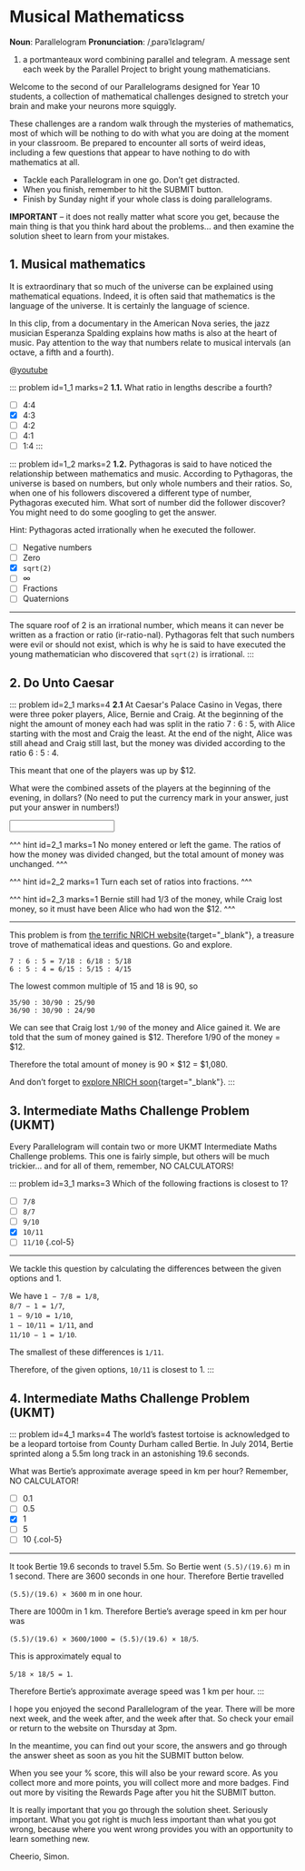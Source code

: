 # Musical Mathematicss

<div class="dictionary">

__Noun__: Parallelogram
__Pronunciation__: /ˌparəˈlɛləɡram/

1. a portmanteaux word combining parallel and telegram. A message sent each
week by the Parallel Project to bright young mathematicians.

</div>

Welcome to the second of our Parallelograms designed for Year 10 students, a collection of mathematical challenges designed to stretch your brain and make your neurons more squiggly.  

These challenges are a random walk through the mysteries of mathematics, most of which will be nothing to do with what you are doing at the moment in your classroom. Be prepared to encounter all sorts of weird ideas, including a few questions that appear to have nothing to do with mathematics at all.

* Tackle each Parallelogram in one go. Don’t get distracted.
* When you finish, remember to hit the SUBMIT button.
*	Finish by Sunday night if your whole class is doing parallelograms.

__IMPORTANT__ – it does not really matter what score you get, because the main thing is that you think hard about the problems... and then examine the solution sheet to learn from your mistakes.


## 1. Musical mathematics

It is extraordinary that so much of the universe can be explained using mathematical equations. Indeed, it is often said that mathematics is the language of the universe. It is certainly the language of science.  

In this clip, from a documentary in the American Nova series, the jazz musician Esperanza Spalding explains how maths is also at the heart of music. Pay attention to the way that numbers relate to musical intervals (an octave, a fifth and a fourth).  

@[youtube](hkSs29ILAeE?start=827&end=1012&rel=0)

::: problem id=1_1 marks=2
__1.1.__ What ratio in lengths describe a fourth?

* [ ] 4:4
* [x] 4:3
* [ ] 4:2
* [ ] 4:1
* [ ] 1:4
:::

::: problem id=1_2 marks=2
__1.2.__ Pythagoras is said to have noticed the relationship between mathematics and music. According to Pythagoras, the universe is based on numbers, but only whole numbers and their ratios. So, when one of his followers discovered a different type of number, Pythagoras executed him. What sort of number did the follower discover? You might need to do some googling to get the answer.

Hint: Pythagoras acted irrationally when he executed the follower.


* [ ] Negative numbers
* [ ] Zero
* [x] `sqrt(2)`
* [ ] ∞
* [ ] Fractions
* [ ] Quaternions

---

The square roof of 2 is an irrational number, which means it can never be written as a fraction or ratio (ir-ratio-nal). Pythagoras felt that such numbers were evil or should not exist, which is why he is said to have executed the young mathematician who discovered that `sqrt(2)` is irrational.
:::


## 2. Do Unto Caesar

::: problem id=2_1 marks=4
__2.1__ At Caesar's Palace Casino in Vegas, there were three poker players, Alice, Bernie and Craig. At the beginning of the night the amount of money each had was split in the ratio 7 : 6 : 5, with Alice starting with the most and Craig the least. At the end of the night, Alice was still ahead and Craig still last, but the money was divided according to the ratio 6 : 5 : 4.  

This meant that one of the players was up by $12.  

What were the combined assets of the players at the beginning of the evening, in dollars? (No need to put the currency mark in your answer, just put your answer in numbers!)

<input solution="1,080"/>

^^^ hint id=2_1 marks=1
No money entered or left the game. The ratios of how the money was divided changed, but the total amount of money was unchanged.
^^^

^^^ hint id=2_2 marks=1
Turn each set of ratios into fractions.
^^^

^^^ hint id=2_3 marks=1
Bernie still had 1/3 of the money, while Craig lost money, so it must have been Alice who had won the $12.
^^^

---

This problem is from [the terrific NRICH website](https://nrich.maths.org/){target="_blank"}, a treasure trove of mathematical ideas and questions. Go and explore.  

`7 : 6 : 5 = 7/18 : 6/18 : 5/18`  
`6 : 5 : 4 = 6/15 : 5/15 : 4/15`   

The lowest common multiple of 15 and 18 is 90, so  

`35/90 : 30/90 : 25/90`  
`36/90 : 30/90 : 24/90`  

We can see that Craig lost `1/90` of the money and Alice gained it. We are told that the sum of money gained is $12. Therefore 1/90 of the money = $12.  

Therefore the total amount of money is 90 × $12 = $1,080.  

And don’t forget to [explore NRICH soon](https://nrich.maths.org/){target="_blank"}.
:::


## 3.	Intermediate Maths Challenge Problem (UKMT)
<!--- (2016) Q2 --->

Every Parallelogram will contain two or more UKMT Intermediate Maths Challenge problems. This one is fairly simple, but others will be much trickier... and for all of them, remember, NO CALCULATORS!

::: problem id=3_1 marks=3
Which of the following fractions is closest to 1?

* [ ] `7/8`
* [ ] `8/7`
* [ ] `9/10`
* [x] `10/11`
* [ ] `11/10`
{.col-5}

---

We tackle this question by calculating the differences between the given options and 1.  

We have `1 − 7/8 = 1/8`,  
`8/7 − 1 = 1/7`,   
`1 − 9/10 = 1/10`,  
`1 − 10/11 = 1/11`, and  
`11/10 − 1 = 1/10`.  

The smallest of these differences is `1/11`.  

Therefore, of the given options, `10/11` is closest to 1.
:::


## 4.	Intermediate Maths Challenge Problem (UKMT)
<!--- (2016) Q9 --->

::: problem id=4_1 marks=4
The world’s fastest tortoise is acknowledged to be a leopard tortoise from County Durham called Bertie. In July 2014, Bertie sprinted along a 5.5m long track in an astonishing 19.6 seconds.  

What was Bertie’s approximate average speed in km per hour? Remember, NO CALCULATOR!

* [ ] 0.1
* [ ] 0.5
* [x] 1
* [ ] 5
* [ ] 10
{.col-5}

---
It took Bertie 19.6 seconds to travel 5.5m. So Bertie went `(5.5)/(19.6)` m in 1 second. There are 3600 seconds in one hour. Therefore Bertie travelled

`(5.5)/(19.6) × 3600` m in one hour.  

There are 1000m in 1 km. Therefore Bertie’s average speed in km per hour was  

`(5.5)/(19.6) × 3600/1000 = (5.5)/(19.6) × 18/5`.  

This is approximately equal to  

`5/18 × 18/5 = 1`.  

Therefore Bertie’s approximate average speed was 1 km per hour.
:::


I hope you enjoyed the second Parallelogram of the year. There will be more next week, and the week after, and the week after that. So check your email or return to the website on Thursday at 3pm.

In the meantime, you can find out your score, the answers and go through the answer sheet as soon as you hit the SUBMIT button below.

When you see your % score, this will also be your reward score. As you collect more and more points, you will collect more and more badges. Find out more by visiting the Rewards Page after you hit the SUBMIT button.

It is really important that you go through the solution sheet. Seriously important. What you got right is much less important than what you got wrong, because where you went wrong provides you with an opportunity to learn something new.

Cheerio,
Simon.
